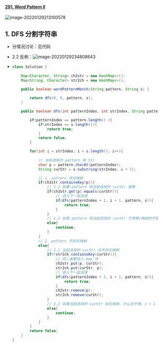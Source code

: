 #### [291. Word Pattern II](https://leetcode-cn.com/problems/word-pattern-ii/)

![image-20220129213100578](https://raw.githubusercontent.com/TWDH/Leetcode-From-Zero/pictures/img/image-20220129213100578.png)

## 1. DFS 分割字符串

- 分情况讨论：见代码
- 2.2 反例：![image-20220129234808643](https://raw.githubusercontent.com/TWDH/Leetcode-From-Zero/pictures/img/image-20220129234808643.png)

- ```java
  class Solution {
      
      Map<Character, String> ch2str = new HashMap<>();
      Map<String, Character> str2ch = new HashMap<>();
  
      public boolean wordPatternMatch(String pattern, String s) {
          
          return dfs(0, 0, pattern, s);
      }
  
      public boolean dfs(int patternIndex, int strIndex, String pattern, String s){
  
          if(patternIndex == pattern.length() ){
              if(strIndex == s.length()){
                  return true;
              }
              return false;
          }
  
          for(int i = strIndex; i < s.length(); i++){
              
              // 当前选择的 pattern 和 Str
              char p = pattern.charAt(patternIndex);
              String curStr = s.substring(strIndex, i + 1);
  
              // 1. pattern 存在映射
              if(ch2str.containsKey(p)){
                  // 1.1 如果 pattern 和当前选择的 curStr 相等
                  if(ch2str.get(p).equals(curStr)){
                      // 进入下一层选择
                      if(dfs(patternIndex + 1, i + 1, pattern, s)){
                          return true;
                      }
                  }
                  // 1.2 如果 pattern 和当前选择的 curStr 不想等(映射的不是当前的 string)，则移动 i，寻找下一个可能的值；
                  else{
                      continue;
                  }
              }
              // 2. pattern 不存在映射
              else{
                  // 2.1 当前选择的 curStr 也不存在映射
                  if(!str2ch.containsKey(curStr)){
                      // 将二者都加入 map 中
                      ch2str.put(p, curStr);
                      str2ch.put(curStr, p);
                      // 进入下一层选择
                      if(dfs(patternIndex + 1, i + 1, pattern, s)){
                          return true;
                      }
                      ch2str.remove(p);
                      str2ch.remove(curStr);
                  }
                  // 2.2 如果当前选择的 curStr 存在映射，什么也不做，i + 1
                  else{
                      continue;
                  }
              }
          }
          return false;
      }
  }
  ```

  
  

